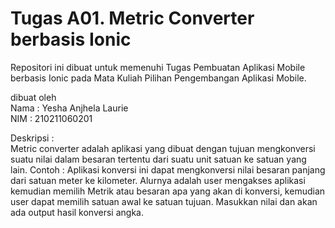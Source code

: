 # Tugas A01. Metric Converter berbasis Ionic

Repositori ini dibuat untuk memenuhi Tugas Pembuatan Aplikasi Mobile berbasis Ionic pada Mata Kuliah Pilihan Pengembangan Aplikasi Mobile. </br>

dibuat oleh </br>
Nama    : Yesha Anjhela Laurie </br>
NIM     : 210211060201

Deskripsi : </br>
Metric converter adalah aplikasi yang dibuat dengan tujuan mengkonversi suatu nilai dalam besaran tertentu dari suatu unit satuan ke satuan yang lain. Contoh : Aplikasi konversi ini dapat mengkonversi nilai besaran panjang dari satuan meter ke kilometer. Alurnya adalah user mengakses aplikasi kemudian memilih Metrik atau besaran apa yang akan di konversi, kemudian user dapat memilih satuan awal ke satuan tujuan. Masukkan nilai dan akan ada output hasil konversi angka.



